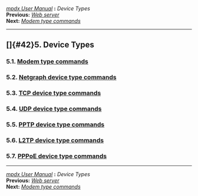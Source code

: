 [*mpdx User Manual*](README.md) **:** *Device Types*\
**Previous:** [*Web server*](mpd41.md)\
**Next:** [*Modem type commands*](mpd43.md)

------------------------------------------------------------------------

## []{#42}5. Device Types

### 5.1. [Modem type commands](mpd43.md#43)

### 5.2. [Netgraph device type commands](mpd44.md#44)

### 5.3. [TCP device type commands](mpd45.md#45)

### 5.4. [UDP device type commands](mpd46.md#46)

### 5.5. [PPTP device type commands](mpd47.md#47)

### 5.6. [L2TP device type commands](mpd48.md#48)

### 5.7. [PPPoE device type commands](mpd49.md#49)

------------------------------------------------------------------------

[*mpdx User Manual*](README.md) **:** *Device Types*\
**Previous:** [*Web server*](mpd41.md)\
**Next:** [*Modem type commands*](mpd43.md)
